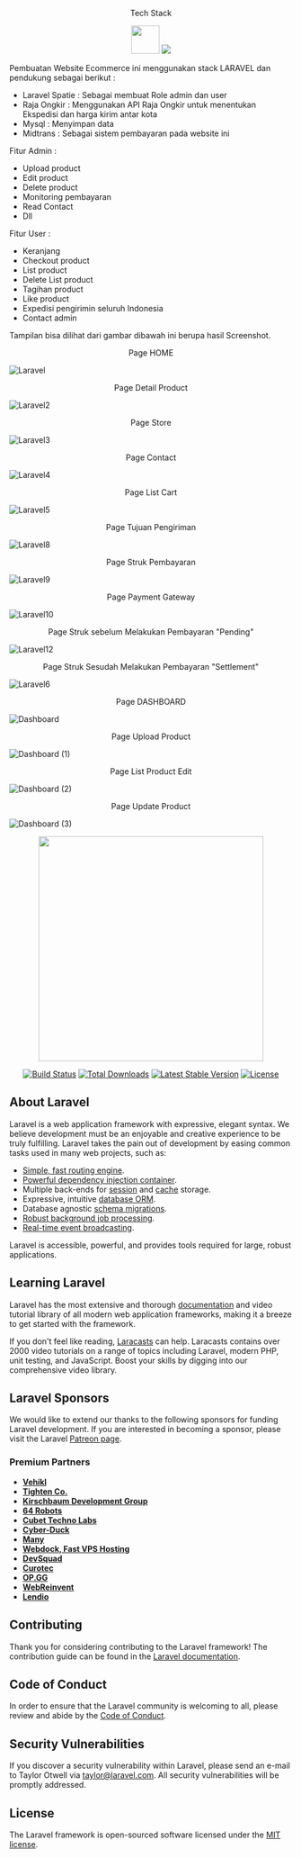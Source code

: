 <p align="center">Tech Stack</p>

<p align="center">
 <img src="https://user-images.githubusercontent.com/93973382/206341704-e995295b-a0e8-4a0c-a854-114c099d3950.png" width="50" /)
  <a href="https://skillicons.dev">
    <img src="https://skillicons.dev/icons?i=php,laravel,html,css,tailwind,bootstrap,mysql,jquery&theme=light" />
  </a>
</p>

Pembuatan  Website Ecommerce ini menggunakan stack LARAVEL dan pendukung sebagai berikut :

- Laravel Spatie            : Sebagai membuat Role admin dan user
- Raja Ongkir               : Menggunakan API Raja Ongkir untuk menentukan Ekspedisi dan harga kirim antar kota
- Mysql                        : Menyimpan data
- Midtrans                   : Sebagai sistem pembayaran pada website ini

Fitur Admin : 
-  Upload product
-  Edit product
-  Delete product
-  Monitoring pembayaran
-  Read Contact 
-  Dll

Fitur User :
-  Keranjang 
-  Checkout product
-  List product
-  Delete List product
-  Tagihan product
-  Like product
-  Expedisi pengirimin seluruh Indonesia
-  Contact admin

Tampilan bisa dilihat dari gambar dibawah ini berupa hasil Screenshot.



<p align="center">Page HOME</p>

![Laravel](https://user-images.githubusercontent.com/93973382/206199032-b3a98c9a-d9ff-499e-ae93-8c86e0c9e8bf.jpg)

<p align="center">Page Detail Product</p>

![Laravel2](https://user-images.githubusercontent.com/93973382/206200484-be046e7a-e091-42ee-85e8-d847ca2ca146.png)

<p align="center">Page Store</p>

![Laravel3](https://user-images.githubusercontent.com/93973382/206201074-751365e2-27ce-42fe-bd14-5f18632fc17b.png)

<p align="center">Page Contact</p>

![Laravel4](https://user-images.githubusercontent.com/93973382/206201911-6352631f-d1bc-414b-9c26-d77b88b4366e.png)

<p align="center">Page List Cart</p>

![Laravel5](https://user-images.githubusercontent.com/93973382/206206252-049c5ec0-9cbb-4824-8dd1-3c23723b57f6.png)

<p align="center">Page Tujuan Pengiriman</p>

![Laravel8](https://user-images.githubusercontent.com/93973382/206206454-626ecf37-3404-4648-b9b5-1ebc68ef34f2.png)

<p align="center">Page Struk Pembayaran</p>

![Laravel9](https://user-images.githubusercontent.com/93973382/206206749-c1a659e5-5249-4259-946d-177b5d29fbed.png)

<p align="center">Page Payment Gateway </p>

![Laravel10](https://user-images.githubusercontent.com/93973382/206207087-0cde228b-8ad7-4a45-8719-10c30d5fc75d.png)

<p align="center">Page  Struk sebelum Melakukan Pembayaran "Pending" </p>

![Laravel12](https://user-images.githubusercontent.com/93973382/206208157-b2379199-1aa9-4147-bddd-6825356b5375.png)

<p align="center">Page  Struk Sesudah Melakukan Pembayaran "Settlement"</p>

![Laravel6](https://user-images.githubusercontent.com/93973382/206208483-5af1aeea-2c5e-4b32-b01a-3a206d94cd56.png)



<p align="center">Page DASHBOARD</p>

![Dashboard](https://user-images.githubusercontent.com/93973382/208573151-febf6e40-040b-469f-948c-d1e3bc06aa43.png)


<p align="center">Page Upload Product</p>

![Dashboard (1)](https://user-images.githubusercontent.com/93973382/206211485-3f51d530-873f-4a5f-b197-c7b7d68ea90e.png)

<p align="center">Page List Product Edit</p>

![Dashboard (2)](https://user-images.githubusercontent.com/93973382/206211698-3659649e-50d0-4d5f-99dd-f1b76ace11f0.png)

<p align="center">Page Update Product</p>

![Dashboard (3)](https://user-images.githubusercontent.com/93973382/206211855-71cc7a89-2f69-4da0-a1f6-4822e9ecc711.png)



<p align="center"><a href="https://laravel.com" target="_blank"><img src="https://raw.githubusercontent.com/laravel/art/master/logo-lockup/5%20SVG/2%20CMYK/1%20Full%20Color/laravel-logolockup-cmyk-red.svg" width="400"></a></p>

<p align="center">
<a href="https://travis-ci.org/laravel/framework"><img src="https://travis-ci.org/laravel/framework.svg" alt="Build Status"></a>
<a href="https://packagist.org/packages/laravel/framework"><img src="https://img.shields.io/packagist/dt/laravel/framework" alt="Total Downloads"></a>
<a href="https://packagist.org/packages/laravel/framework"><img src="https://img.shields.io/packagist/v/laravel/framework" alt="Latest Stable Version"></a>
<a href="https://packagist.org/packages/laravel/framework"><img src="https://img.shields.io/packagist/l/laravel/framework" alt="License"></a>
</p>

## About Laravel

Laravel is a web application framework with expressive, elegant syntax. We believe development must be an enjoyable and creative experience to be truly fulfilling. Laravel takes the pain out of development by easing common tasks used in many web projects, such as:

- [Simple, fast routing engine](https://laravel.com/docs/routing).
- [Powerful dependency injection container](https://laravel.com/docs/container).
- Multiple back-ends for [session](https://laravel.com/docs/session) and [cache](https://laravel.com/docs/cache) storage.
- Expressive, intuitive [database ORM](https://laravel.com/docs/eloquent).
- Database agnostic [schema migrations](https://laravel.com/docs/migrations).
- [Robust background job processing](https://laravel.com/docs/queues).
- [Real-time event broadcasting](https://laravel.com/docs/broadcasting).

Laravel is accessible, powerful, and provides tools required for large, robust applications.

## Learning Laravel

Laravel has the most extensive and thorough [documentation](https://laravel.com/docs) and video tutorial library of all modern web application frameworks, making it a breeze to get started with the framework.

If you don't feel like reading, [Laracasts](https://laracasts.com) can help. Laracasts contains over 2000 video tutorials on a range of topics including Laravel, modern PHP, unit testing, and JavaScript. Boost your skills by digging into our comprehensive video library.

## Laravel Sponsors

We would like to extend our thanks to the following sponsors for funding Laravel development. If you are interested in becoming a sponsor, please visit the Laravel [Patreon page](https://patreon.com/taylorotwell).

### Premium Partners

- **[Vehikl](https://vehikl.com/)**
- **[Tighten Co.](https://tighten.co)**
- **[Kirschbaum Development Group](https://kirschbaumdevelopment.com)**
- **[64 Robots](https://64robots.com)**
- **[Cubet Techno Labs](https://cubettech.com)**
- **[Cyber-Duck](https://cyber-duck.co.uk)**
- **[Many](https://www.many.co.uk)**
- **[Webdock, Fast VPS Hosting](https://www.webdock.io/en)**
- **[DevSquad](https://devsquad.com)**
- **[Curotec](https://www.curotec.com/services/technologies/laravel/)**
- **[OP.GG](https://op.gg)**
- **[WebReinvent](https://webreinvent.com/?utm_source=laravel&utm_medium=github&utm_campaign=patreon-sponsors)**
- **[Lendio](https://lendio.com)**

## Contributing

Thank you for considering contributing to the Laravel framework! The contribution guide can be found in the [Laravel documentation](https://laravel.com/docs/contributions).

## Code of Conduct

In order to ensure that the Laravel community is welcoming to all, please review and abide by the [Code of Conduct](https://laravel.com/docs/contributions#code-of-conduct).

## Security Vulnerabilities

If you discover a security vulnerability within Laravel, please send an e-mail to Taylor Otwell via [taylor@laravel.com](mailto:taylor@laravel.com). All security vulnerabilities will be promptly addressed.

## License

The Laravel framework is open-sourced software licensed under the [MIT license](https://opensource.org/licenses/MIT).

